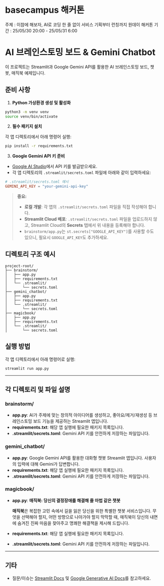 # basecampus 해커톤
주제 : 이참에 해보자, AI로 코딩 한 줄 없이 서비스 기획부터 런칭까지 원데이 해커톤
기간 : 25/05/30 20:00 - 25/05/31 6:00

# AI 브레인스토밍 보드 & Gemini Chatbot

이 프로젝트는 Streamlit과 Google Gemini API를 활용한 AI 브레인스토밍 보드, 챗봇, 매직북 예제입니다.

## 준비 사항

1. **Python 가상환경 생성 및 활성화**

```bash
python3 -m venv venv
source venv/bin/activate
```

2. **필수 패키지 설치**

각 앱 디렉토리에서 아래 명령어 실행:
```bash
pip install -r requirements.txt
```

3. **Google Gemini API 키 준비**
- [Google AI Studio](https://aistudio.google.com/app/apikey)에서 API 키를 발급받으세요.
- 각 앱 디렉토리의 `.streamlit/secrets.toml` 파일에 아래와 같이 입력하세요:

```toml
# .streamlit/secrets.toml 예시
GEMINI_API_KEY = "your-gemini-api-key"
```

> **중요:**
> - **로컬 개발**: 각 앱의 `.streamlit/secrets.toml` 파일을 직접 작성해야 합니다.
> - **Streamlit Cloud 배포**: `.streamlit/secrets.toml` 파일을 업로드하지 않고, Streamlit Cloud의 **Secrets** 탭에서 위 내용을 등록해야 합니다.
> - `brainstorm/app.py`는 `st.secrets["GOOGLE_API_KEY"]`를 사용할 수도 있으니, 필요시 `GOOGLE_API_KEY`도 추가하세요.

## 디렉토리 구조 예시

```
project-root/
├── brainstorm/
│   ├── app.py
│   ├── requirements.txt
│   └── .streamlit/
│       └── secrets.toml
├── gemini_chatbot/
│   ├── app.py
│   ├── requirements.txt
│   └── .streamlit/
│       └── secrets.toml
├── magicbook/
│   ├── app.py
│   ├── requirements.txt
│   └── .streamlit/
│       └── secrets.toml
```

## 실행 방법

각 앱 디렉토리에서 아래 명령어로 실행:
```bash
streamlit run app.py
```

---

## 각 디렉토리 및 파일 설명

### brainstorm/
- **app.py**: AI가 주제에 맞는 창의적 아이디어를 생성하고, 좋아요/제거/재생성 등 브레인스토밍 보드 기능을 제공하는 Streamlit 앱입니다.
- **requirements.txt**: 해당 앱 실행에 필요한 패키지 목록입니다.
- **.streamlit/secrets.toml**: Gemini API 키를 안전하게 저장하는 파일입니다.

### gemini_chatbot/
- **app.py**: Google Gemini API를 활용한 대화형 챗봇 Streamlit 앱입니다. 사용자의 입력에 대해 Gemini가 답변합니다.
- **requirements.txt**: 해당 앱 실행에 필요한 패키지 목록입니다.
- **.streamlit/secrets.toml**: Gemini API 키를 안전하게 저장하는 파일입니다.

### magicbook/
- **app.py**: **매직북: 당신의 결정장애를 해결해 줄 마법 같은 챗봇**

  **매직북**은 복잡한 고민 속에서 길을 잃은 당신을 위한 특별한 챗봇 서비스입니다. 무엇을 선택해야 할지, 어떤 방향으로 나아가야 할지 막막할 때, 매직북이 당신의 내면에 숨겨진 진짜 마음을 찾아주고 명쾌한 해결책을 제시해 드립니다.
- **requirements.txt**: 해당 앱 실행에 필요한 패키지 목록입니다.
- **.streamlit/secrets.toml**: Gemini API 키를 안전하게 저장하는 파일입니다.

---

## 기타
- 질문/이슈는 [Streamlit Docs](https://docs.streamlit.io/) 및 [Google Generative AI Docs](https://ai.google.dev/)를 참고하세요. 